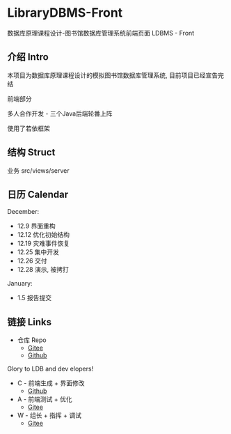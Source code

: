 # LibraryDBMS-Front

数据库原理课程设计-图书馆数据库管理系统前端页面 LDBMS - Front

## 介绍 Intro

本项目为数据库原理课程设计的模拟图书馆数据库管理系统, 目前项目已经宣告完结

前端部分

多人合作开发 - 三个Java后端轮番上阵

使用了若依框架

## 结构 Struct

业务 src/views/server

## 日历 Calendar

December:

* 12.9 界面重构
* 12.12 优化初始结构
* 12.19 灾难事件恢复
* 12.25 集中开发
* 12.26 交付
* 12.28 演示, 被拷打

January:

* 1.5 报告提交

## 链接 Links

- 仓库 Repo
    - [Gitee](https://gitee.com/SpadeKTLSG/library-dbms-front)
    - [Github](https://github.com/SpadeKTLSG/LibraryDBMS-Front)

Glory to LDB and dev elopers!

- C - 前端生成 + 界面修改
    - [Github](https://github.com/SpadeKTLSG)
- A - 前端测试 + 优化
    - [Gitee](https://gitee.com/d3athm)
- W - 组长 + 指挥 + 调试
    - [Gitee](https://gitee.com/wfedsfsdewfegegwdasdaswqeq)
